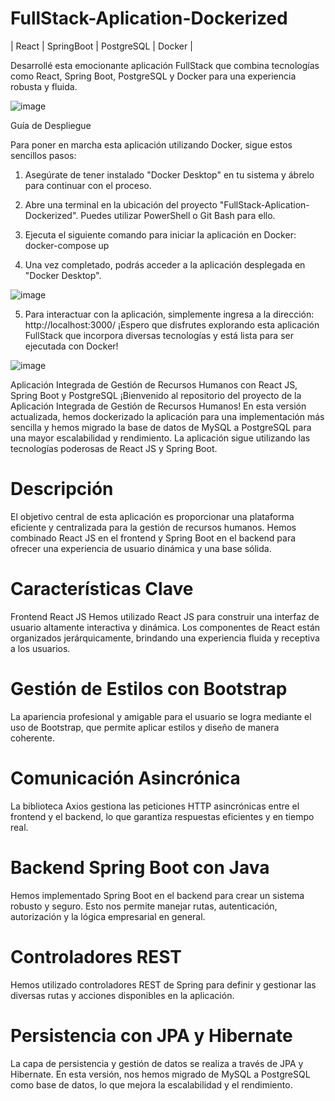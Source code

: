 # FullStack-Aplication-Dockerized
| React | SpringBoot | PostgreSQL | Docker |

Desarrollé esta emocionante aplicación FullStack que combina tecnologías como React, Spring Boot, PostgreSQL y Docker para una experiencia robusta y fluida.

  ![image](https://github.com/Julian1699/FullStack-Aplication-Dockerized/assets/114323630/f280a804-7cda-4f7c-815b-cc09b9252262)

Guía de Despliegue

Para poner en marcha esta aplicación utilizando Docker, sigue estos sencillos pasos:

1) Asegúrate de tener instalado "Docker Desktop" en tu sistema y ábrelo para continuar con el proceso.

2) Abre una terminal en la ubicación del proyecto "FullStack-Aplication-Dockerized". Puedes utilizar PowerShell o Git Bash para ello.

3) Ejecuta el siguiente comando para iniciar la aplicación en Docker: docker-compose up

4) Una vez completado, podrás acceder a la aplicación desplegada en "Docker Desktop".
     
  ![image](https://github.com/Julian1699/FullStack-Aplication-Dockerized/assets/114323630/f754fa53-c8fb-46a9-9598-57956f6a4836)
  
5) Para interactuar con la aplicación, simplemente ingresa a la dirección: http://localhost:3000/
¡Espero que disfrutes explorando esta aplicación FullStack que incorpora diversas tecnologías y está lista para ser ejecutada con Docker!
     
  ![image](https://github.com/Julian1699/FullStack-Aplication-Dockerized/assets/114323630/a6f143bb-1681-40a7-9d5f-5fcb6cc1c12d)



Aplicación Integrada de Gestión de Recursos Humanos con React JS, Spring Boot y PostgreSQL
¡Bienvenido al repositorio del proyecto de la Aplicación Integrada de Gestión de Recursos Humanos! En esta versión actualizada, hemos dockerizado la aplicación para una implementación más sencilla y hemos migrado la base de datos de MySQL a PostgreSQL para una mayor escalabilidad y rendimiento. La aplicación sigue utilizando las tecnologías poderosas de React JS y Spring Boot.

# Descripción
El objetivo central de esta aplicación es proporcionar una plataforma eficiente y centralizada para la gestión de recursos humanos. Hemos combinado React JS en el frontend y Spring Boot en el backend para ofrecer una experiencia de usuario dinámica y una base sólida.

# Características Clave
Frontend React JS
Hemos utilizado React JS para construir una interfaz de usuario altamente interactiva y dinámica. Los componentes de React están organizados jerárquicamente, brindando una experiencia fluida y receptiva a los usuarios.

# Gestión de Estilos con Bootstrap
La apariencia profesional y amigable para el usuario se logra mediante el uso de Bootstrap, que permite aplicar estilos y diseño de manera coherente.

# Comunicación Asincrónica
La biblioteca Axios gestiona las peticiones HTTP asincrónicas entre el frontend y el backend, lo que garantiza respuestas eficientes y en tiempo real.

# Backend Spring Boot con Java
Hemos implementado Spring Boot en el backend para crear un sistema robusto y seguro. Esto nos permite manejar rutas, autenticación, autorización y la lógica empresarial en general.

# Controladores REST
Hemos utilizado controladores REST de Spring para definir y gestionar las diversas rutas y acciones disponibles en la aplicación.

# Persistencia con JPA y Hibernate
La capa de persistencia y gestión de datos se realiza a través de JPA y Hibernate. En esta versión, nos hemos migrado de MySQL a PostgreSQL como base de datos, lo que mejora la escalabilidad y el rendimiento.
